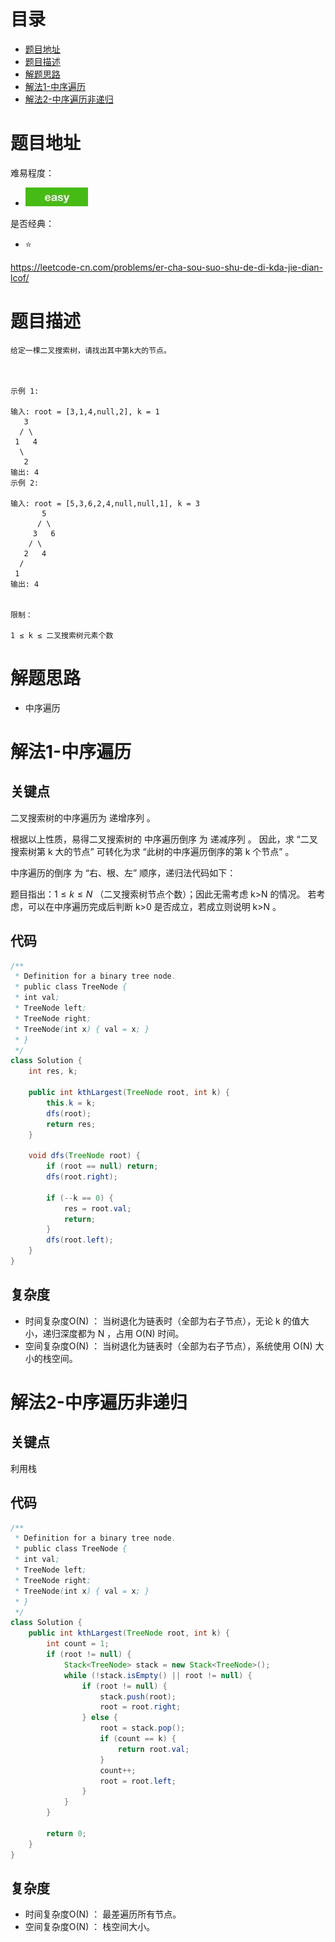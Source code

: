 # 目录
* [题目地址](#题目地址)
* [题目描述](#题目描述)
* [解题思路](#解题思路)
* [解法1-中序遍历](#解法1-中序遍历)
* [解法2-中序遍历非递归](#解法2-中序遍历非递归)




# 题目地址
难易程度：
- ![medium.jpg](../../.images/easy.jpg)

是否经典：
- ⭐️

https://leetcode-cn.com/problems/er-cha-sou-suo-shu-de-di-kda-jie-dian-lcof/

# 题目描述
```$xslt
给定一棵二叉搜索树，请找出其中第k大的节点。

 

示例 1:

输入: root = [3,1,4,null,2], k = 1
   3
  / \
 1   4
  \
   2
输出: 4
示例 2:

输入: root = [5,3,6,2,4,null,null,1], k = 3
       5
      / \
     3   6
    / \
   2   4
  /
 1
输出: 4
 

限制：

1 ≤ k ≤ 二叉搜索树元素个数
```


# 解题思路
- 中序遍历


# 解法1-中序遍历
## 关键点
二叉搜索树的中序遍历为 递增序列 。

根据以上性质，易得二叉搜索树的 中序遍历倒序 为 递减序列 。
因此，求 “二叉搜索树第 k 大的节点” 可转化为求 “此树的中序遍历倒序的第 k 个节点” 。


中序遍历的倒序 为 “右、根、左” 顺序，递归法代码如下：

题目指出：$1 \leq k \leq N$ （二叉搜索树节点个数）；因此无需考虑 k>N 的情况。
若考虑，可以在中序遍历完成后判断 k>0 是否成立，若成立则说明 k>N 。

## 代码
```Java
/**
 * Definition for a binary tree node.
 * public class TreeNode {
 * int val;
 * TreeNode left;
 * TreeNode right;
 * TreeNode(int x) { val = x; }
 * }
 */
class Solution {
    int res, k;

    public int kthLargest(TreeNode root, int k) {
        this.k = k;
        dfs(root);
        return res;
    }

    void dfs(TreeNode root) {
        if (root == null) return;
        dfs(root.right);

        if (--k == 0) {
            res = root.val;
            return;
        }
        dfs(root.left);
    }
}
```


## 复杂度
- 时间复杂度O(N) ： 当树退化为链表时（全部为右子节点），无论 k 的值大小，递归深度都为 N ，占用 O(N) 时间。
- 空间复杂度O(N) ： 当树退化为链表时（全部为右子节点），系统使用 O(N) 大小的栈空间。


# 解法2-中序遍历非递归
## 关键点
利用栈

## 代码
```Java
/**
 * Definition for a binary tree node.
 * public class TreeNode {
 * int val;
 * TreeNode left;
 * TreeNode right;
 * TreeNode(int x) { val = x; }
 * }
 */
class Solution {
    public int kthLargest(TreeNode root, int k) {
        int count = 1;
        if (root != null) {
            Stack<TreeNode> stack = new Stack<TreeNode>();
            while (!stack.isEmpty() || root != null) {
                if (root != null) {
                    stack.push(root);
                    root = root.right;
                } else {
                    root = stack.pop();
                    if (count == k) {
                        return root.val;
                    }
                    count++;
                    root = root.left;
                }
            }
        }

        return 0;
    }
}
```


## 复杂度
- 时间复杂度O(N) ： 最差遍历所有节点。
- 空间复杂度O(N) ： 栈空间大小。